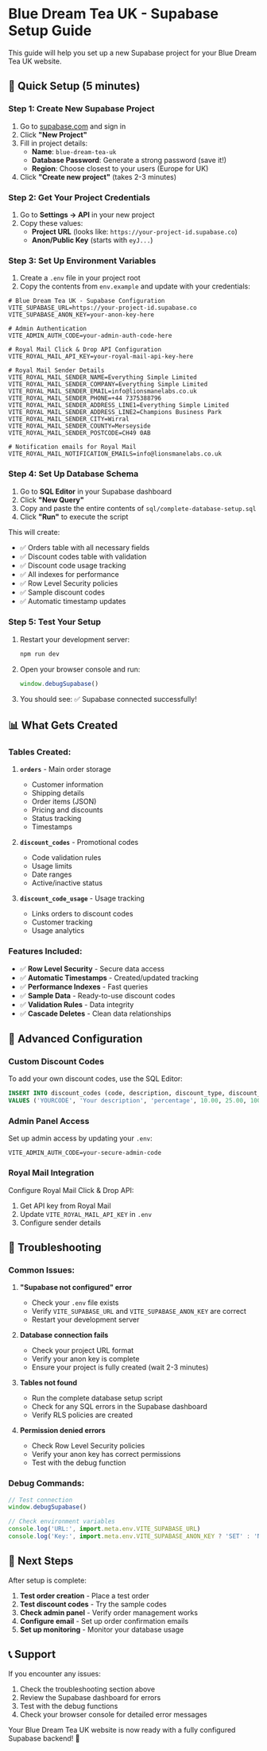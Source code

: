 # Blue Dream Tea UK - Supabase Setup Guide

This guide will help you set up a new Supabase project for your Blue Dream Tea UK website.

## 🚀 Quick Setup (5 minutes)

### Step 1: Create New Supabase Project

1. Go to [supabase.com](https://supabase.com) and sign in
2. Click **"New Project"**
3. Fill in project details:
   - **Name**: `blue-dream-tea-uk`
   - **Database Password**: Generate a strong password (save it!)
   - **Region**: Choose closest to your users (Europe for UK)
4. Click **"Create new project"** (takes 2-3 minutes)

### Step 2: Get Your Project Credentials

1. Go to **Settings → API** in your new project
2. Copy these values:
   - **Project URL** (looks like: `https://your-project-id.supabase.co`)
   - **Anon/Public Key** (starts with `eyJ...`)

### Step 3: Set Up Environment Variables

1. Create a `.env` file in your project root
2. Copy the contents from `env.example` and update with your credentials:

```env
# Blue Dream Tea UK - Supabase Configuration
VITE_SUPABASE_URL=https://your-project-id.supabase.co
VITE_SUPABASE_ANON_KEY=your-anon-key-here

# Admin Authentication
VITE_ADMIN_AUTH_CODE=your-admin-auth-code-here

# Royal Mail Click & Drop API Configuration
VITE_ROYAL_MAIL_API_KEY=your-royal-mail-api-key-here

# Royal Mail Sender Details
VITE_ROYAL_MAIL_SENDER_NAME=Everything Simple Limited
VITE_ROYAL_MAIL_SENDER_COMPANY=Everything Simple Limited
VITE_ROYAL_MAIL_SENDER_EMAIL=info@lionsmanelabs.co.uk
VITE_ROYAL_MAIL_SENDER_PHONE=+44 7375388796
VITE_ROYAL_MAIL_SENDER_ADDRESS_LINE1=Everything Simple Limited
VITE_ROYAL_MAIL_SENDER_ADDRESS_LINE2=Champions Business Park
VITE_ROYAL_MAIL_SENDER_CITY=Wirral
VITE_ROYAL_MAIL_SENDER_COUNTY=Merseyside
VITE_ROYAL_MAIL_SENDER_POSTCODE=CH49 0AB

# Notification emails for Royal Mail
VITE_ROYAL_MAIL_NOTIFICATION_EMAILS=info@lionsmanelabs.co.uk
```

### Step 4: Set Up Database Schema

1. Go to **SQL Editor** in your Supabase dashboard
2. Click **"New Query"**
3. Copy and paste the entire contents of `sql/complete-database-setup.sql`
4. Click **"Run"** to execute the script

This will create:
- ✅ Orders table with all necessary fields
- ✅ Discount codes table with validation
- ✅ Discount code usage tracking
- ✅ All indexes for performance
- ✅ Row Level Security policies
- ✅ Sample discount codes
- ✅ Automatic timestamp updates

### Step 5: Test Your Setup

1. Restart your development server:
   ```bash
   npm run dev
   ```

2. Open your browser console and run:
   ```javascript
   window.debugSupabase()
   ```

3. You should see: ✅ Supabase connected successfully!

## 📊 What Gets Created

### Tables Created:

1. **`orders`** - Main order storage
   - Customer information
   - Shipping details
   - Order items (JSON)
   - Pricing and discounts
   - Status tracking
   - Timestamps

2. **`discount_codes`** - Promotional codes
   - Code validation rules
   - Usage limits
   - Date ranges
   - Active/inactive status

3. **`discount_code_usage`** - Usage tracking
   - Links orders to discount codes
   - Customer tracking
   - Usage analytics

### Features Included:

- ✅ **Row Level Security** - Secure data access
- ✅ **Automatic Timestamps** - Created/updated tracking
- ✅ **Performance Indexes** - Fast queries
- ✅ **Sample Data** - Ready-to-use discount codes
- ✅ **Validation Rules** - Data integrity
- ✅ **Cascade Deletes** - Clean data relationships

## 🔧 Advanced Configuration

### Custom Discount Codes

To add your own discount codes, use the SQL Editor:

```sql
INSERT INTO discount_codes (code, description, discount_type, discount_value, min_order_amount, max_uses, is_active) 
VALUES ('YOURCODE', 'Your description', 'percentage', 10.00, 25.00, 100, true);
```

### Admin Panel Access

Set up admin access by updating your `.env`:
```env
VITE_ADMIN_AUTH_CODE=your-secure-admin-code
```

### Royal Mail Integration

Configure Royal Mail Click & Drop API:
1. Get API key from Royal Mail
2. Update `VITE_ROYAL_MAIL_API_KEY` in `.env`
3. Configure sender details

## 🚨 Troubleshooting

### Common Issues:

1. **"Supabase not configured" error**
   - Check your `.env` file exists
   - Verify `VITE_SUPABASE_URL` and `VITE_SUPABASE_ANON_KEY` are correct
   - Restart your development server

2. **Database connection fails**
   - Check your project URL format
   - Verify your anon key is complete
   - Ensure your project is fully created (wait 2-3 minutes)

3. **Tables not found**
   - Run the complete database setup script
   - Check for any SQL errors in the Supabase dashboard
   - Verify RLS policies are created

4. **Permission denied errors**
   - Check Row Level Security policies
   - Verify your anon key has correct permissions
   - Test with the debug function

### Debug Commands:

```javascript
// Test connection
window.debugSupabase()

// Check environment variables
console.log('URL:', import.meta.env.VITE_SUPABASE_URL)
console.log('Key:', import.meta.env.VITE_SUPABASE_ANON_KEY ? 'SET' : 'NOT SET')
```

## 🎯 Next Steps

After setup is complete:

1. **Test order creation** - Place a test order
2. **Test discount codes** - Try the sample codes
3. **Check admin panel** - Verify order management works
4. **Configure email** - Set up order confirmation emails
5. **Set up monitoring** - Monitor your database usage

## 📞 Support

If you encounter any issues:
1. Check the troubleshooting section above
2. Review the Supabase dashboard for errors
3. Test with the debug functions
4. Check your browser console for detailed error messages

Your Blue Dream Tea UK website is now ready with a fully configured Supabase backend! 🎉
